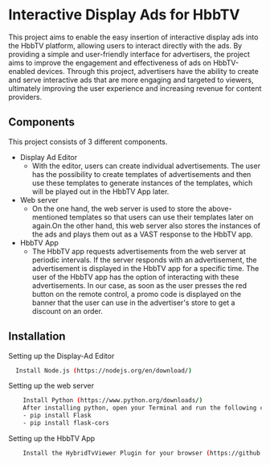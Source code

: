 
# Interactive Display Ads for HbbTV

This project aims to enable the easy insertion of interactive display ads into the HbbTV platform, allowing users to interact directly with the ads. By providing a simple and user-friendly interface for advertisers, the project aims to improve the engagement and effectiveness of ads on HbbTV-enabled devices. Through this project, advertisers have the ability to create and serve interactive ads that are more engaging and targeted to viewers, ultimately improving the user experience and increasing revenue for content providers. 


## Components

This project consists of 3 different components.

- Display Ad Editor
    - With the editor, users can create individual advertisements. The user has the possibility to create templates of advertisements and then use these templates to generate instances of the templates, which will be played out in the HbbTV App later.
- Web server
    - On the one hand, the web server is used to store the above-mentioned templates so that users can use their templates later on again.On the other hand, this web server also stores the instances of the ads and plays them out as a VAST response to the HbbTV app.
- HbbTV App
    - The HbbTV app requests advertisements from the web server at periodic intervals. If the server responds with an advertisement, the advertisement is displayed in the HbbTV app for a specific time. The user of the HbbTV app has the option of interacting with these advertisements. In our case, as soon as the user presses the red button on the remote control, a promo code is displayed on the banner that the user can use in the advertiser's store to get a discount on an order. 
## Installation

Setting up the Display-Ad Editor

```bash
  Install Node.js (https://nodejs.org/en/download/)
```
    
Setting up the web server

```bash
    Install Python (https://www.python.org/downloads/)
    After installing python, open your Terminal and run the following commands:
    - pip install Flask
    - pip install flask-cors
```

Setting up the HbbTV App

```bash
    Install the HybridTvViewer Plugin for your browser (https://github.com/karl-rousseau/HybridTvViewer)
```